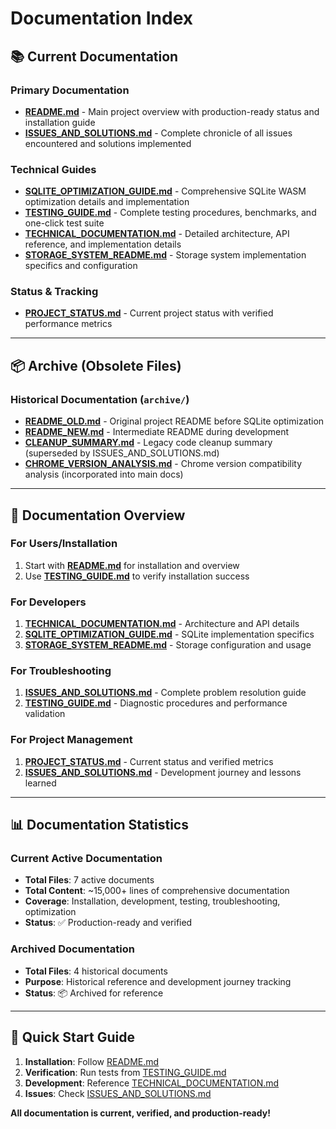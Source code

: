 # Documentation Index

## 📚 **Current Documentation**

### **Primary Documentation**
- **[README.md](../README.md)** - Main project overview with production-ready status and installation guide
- **[ISSUES_AND_SOLUTIONS.md](./ISSUES_AND_SOLUTIONS.md)** - Complete chronicle of all issues encountered and solutions implemented

### **Technical Guides**
- **[SQLITE_OPTIMIZATION_GUIDE.md](./SQLITE_OPTIMIZATION_GUIDE.md)** - Comprehensive SQLite WASM optimization details and implementation
- **[TESTING_GUIDE.md](./TESTING_GUIDE.md)** - Complete testing procedures, benchmarks, and one-click test suite
- **[TECHNICAL_DOCUMENTATION.md](./TECHNICAL_DOCUMENTATION.md)** - Detailed architecture, API reference, and implementation details
- **[STORAGE_SYSTEM_README.md](./STORAGE_SYSTEM_README.md)** - Storage system implementation specifics and configuration

### **Status & Tracking**
- **[PROJECT_STATUS.md](./PROJECT_STATUS.md)** - Current project status with verified performance metrics

---

## 📦 **Archive (Obsolete Files)**

### **Historical Documentation** (`archive/`)
- **[README_OLD.md](./archive/README_OLD.md)** - Original project README before SQLite optimization
- **[README_NEW.md](./archive/README_NEW.md)** - Intermediate README during development
- **[CLEANUP_SUMMARY.md](./archive/CLEANUP_SUMMARY.md)** - Legacy code cleanup summary (superseded by ISSUES_AND_SOLUTIONS.md)
- **[CHROME_VERSION_ANALYSIS.md](./archive/CHROME_VERSION_ANALYSIS.md)** - Chrome version compatibility analysis (incorporated into main docs)

---

## 🎯 **Documentation Overview**

### **For Users/Installation**
1. Start with **[README.md](../README.md)** for installation and overview
2. Use **[TESTING_GUIDE.md](./TESTING_GUIDE.md)** to verify installation success

### **For Developers**
1. **[TECHNICAL_DOCUMENTATION.md](./TECHNICAL_DOCUMENTATION.md)** - Architecture and API details
2. **[SQLITE_OPTIMIZATION_GUIDE.md](./SQLITE_OPTIMIZATION_GUIDE.md)** - SQLite implementation specifics
3. **[STORAGE_SYSTEM_README.md](./STORAGE_SYSTEM_README.md)** - Storage configuration and usage

### **For Troubleshooting**
1. **[ISSUES_AND_SOLUTIONS.md](./ISSUES_AND_SOLUTIONS.md)** - Complete problem resolution guide
2. **[TESTING_GUIDE.md](./TESTING_GUIDE.md)** - Diagnostic procedures and performance validation

### **For Project Management**
1. **[PROJECT_STATUS.md](./PROJECT_STATUS.md)** - Current status and verified metrics
2. **[ISSUES_AND_SOLUTIONS.md](./ISSUES_AND_SOLUTIONS.md)** - Development journey and lessons learned

---

## 📊 **Documentation Statistics**

### **Current Active Documentation**
- **Total Files**: 7 active documents
- **Total Content**: ~15,000+ lines of comprehensive documentation
- **Coverage**: Installation, development, testing, troubleshooting, optimization
- **Status**: ✅ Production-ready and verified

### **Archived Documentation**
- **Total Files**: 4 historical documents
- **Purpose**: Historical reference and development journey tracking
- **Status**: 📦 Archived for reference

---

## 🚀 **Quick Start Guide**

1. **Installation**: Follow [README.md](../README.md)
2. **Verification**: Run tests from [TESTING_GUIDE.md](./TESTING_GUIDE.md)
3. **Development**: Reference [TECHNICAL_DOCUMENTATION.md](./TECHNICAL_DOCUMENTATION.md)
4. **Issues**: Check [ISSUES_AND_SOLUTIONS.md](./ISSUES_AND_SOLUTIONS.md)

**All documentation is current, verified, and production-ready!**
